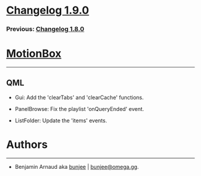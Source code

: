 # [Changelog 1.9.0](http://omega.gg/MotionBox/changes/1.9.0.html)

### Previous: [Changelog 1.8.0](1.8.0.html)

# [MotionBox](http://omega.gg/MotionBox)
---

## QML

- Gui: Add the 'clearTabs' and 'clearCache' functions.

- PanelBrowse: Fix the playlist 'onQueryEnded' event.

- ListFolder: Update the 'items' events.

# Authors
---

- Benjamin Arnaud aka [bunjee](http://bunjee.me) | <bunjee@omega.gg>.
